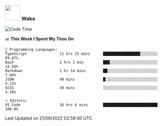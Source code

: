 ### <img src="https://media.giphy.com/media/VgCDAzcKvsR6OM0uWg/giphy.gif" width="50"> Waka

  <!--START_SECTION:waka-->
![Code Time](http://img.shields.io/badge/Code%20Time-882%20hrs%2052%20mins-blue)

📊 **This Week I Spent My Time On** 

```text
💬 Programming Languages: 
TypeScript               11 hrs 15 mins      █████████████████░░░░░░░░   69.87% 
Bash                     2 hrs 1 min         ███░░░░░░░░░░░░░░░░░░░░░░   12.56% 
Markdown                 1 hr 14 mins        ██░░░░░░░░░░░░░░░░░░░░░░░   7.66% 
JSON                     40 mins             █░░░░░░░░░░░░░░░░░░░░░░░░   4.21% 
SCSS                     30 mins             ░░░░░░░░░░░░░░░░░░░░░░░░░   3.18%

🔥 Editors: 
VS Code                  16 hrs 6 mins       █████████████████████████   100.0%

```


 Last Updated on 21/09/2022 02:59:30 UTC
<!--END_SECTION:waka-->

